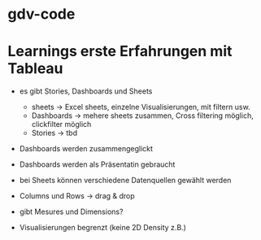 # gdv-code

# Learnings erste Erfahrungen mit Tableau

- es gibt Stories, Dashboards und Sheets
    - sheets -> Excel sheets, einzelne Visualisierungen, mit filtern usw.
    - Dashboards -> mehere sheets zusammen, Cross filtering möglich, clickfilter möglich
    - Stories -> tbd

- Dashboards werden zusammengeglickt
- Dashboards werden als Präsentatin gebraucht


- bei Sheets können verschiedene Datenquellen gewählt werden
- Columns und Rows -> drag & drop
- gibt Mesures und Dimensions?
- Visualisierungen begrenzt (keine 2D Density z.B.)